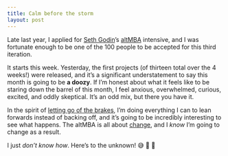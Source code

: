 ```yaml
---
title: Calm before the storm
layout: post
---
```


Late last year, I applied for [Seth Godin](http://www.sethgodin.com/sg/)’s [altMBA](http://altmba.com/) intensive, and I was fortunate enough to be one of the 100 people to be accepted for this third iteration.

It starts this week. Yesterday, the first projects (of thirteen total over the 4 weeks!) were released, and it’s a significant understatement to say this month is going to be **a doozy**. If I’m honest about what it feels like to be staring down the barrel of this month, I feel anxious, overwhelmed, curious, excited, and oddly skeptical. It’s an odd mix, but there you have it.

In the spirit of [letting go of the brakes](http://cobyism.com/blog/letting-go-of-the-brakes/), I’m doing everything I can to lean forwards instead of backing off, and it’s going to be incredibly interesting to see what happens. The altMBA is all about [change](http://info.altmba.com/), and I *know* I’m going to change as a result.

I just *don’t know how*. Here’s to the unknown! :sweat_smile: :beers: :tada:
